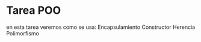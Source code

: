 # Tarea POO

en esta tarea veremos como se usa: Encapsulamiento Constructor Herencia Polimorfismo 

